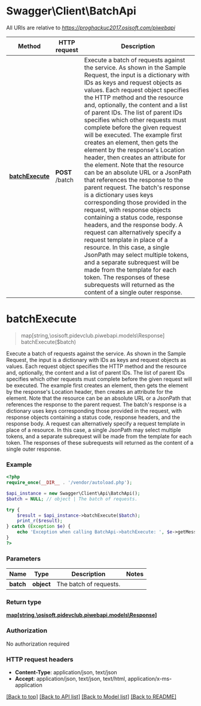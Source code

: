 # Swagger\Client\BatchApi

All URIs are relative to *https://proghackuc2017.osisoft.com/piwebapi*

Method | HTTP request | Description
------------- | ------------- | -------------
[**batchExecute**](BatchApi.md#batchExecute) | **POST** /batch | Execute a batch of requests against the service. As shown in the Sample Request, the input is a dictionary with IDs as keys and request objects as values. Each request object specifies the HTTP method and the resource and, optionally, the content and a list of parent IDs. The list of parent IDs specifies which other requests must complete before the given request will be executed. The example first creates an element, then gets the element by the response&#39;s Location header, then creates an attribute for the element. Note that the resource can be an absolute URL or a JsonPath that references the response to the parent request. The batch&#39;s response is a dictionary uses keys corresponding those provided in the request, with response objects containing a status code, response headers, and the response body. A request can alternatively specify a request template in place of a resource. In this case, a single JsonPath may select multiple tokens, and a separate subrequest will be made from the template for each token. The responses of these subrequests will returned as the content of a single outer response.


# **batchExecute**
> map[string,\osisoft.pidevclub.piwebapi.models\Response] batchExecute($batch)

Execute a batch of requests against the service. As shown in the Sample Request, the input is a dictionary with IDs as keys and request objects as values. Each request object specifies the HTTP method and the resource and, optionally, the content and a list of parent IDs. The list of parent IDs specifies which other requests must complete before the given request will be executed. The example first creates an element, then gets the element by the response's Location header, then creates an attribute for the element. Note that the resource can be an absolute URL or a JsonPath that references the response to the parent request. The batch's response is a dictionary uses keys corresponding those provided in the request, with response objects containing a status code, response headers, and the response body. A request can alternatively specify a request template in place of a resource. In this case, a single JsonPath may select multiple tokens, and a separate subrequest will be made from the template for each token. The responses of these subrequests will returned as the content of a single outer response.

### Example
```php
<?php
require_once(__DIR__ . '/vendor/autoload.php');

$api_instance = new Swagger\Client\Api\BatchApi();
$batch = NULL; // object | The batch of requests.

try {
    $result = $api_instance->batchExecute($batch);
    print_r($result);
} catch (Exception $e) {
    echo 'Exception when calling BatchApi->batchExecute: ', $e->getMessage(), PHP_EOL;
}
?>
```

### Parameters

Name | Type | Description  | Notes
------------- | ------------- | ------------- | -------------
 **batch** | **object**| The batch of requests. |

### Return type

[**map[string,\osisoft.pidevclub.piwebapi.models\Response]**](../Model/Response.md)

### Authorization

No authorization required

### HTTP request headers

 - **Content-Type**: application/json, text/json
 - **Accept**: application/json, text/json, text/html, application/x-ms-application

[[Back to top]](#) [[Back to API list]](../../README.md#documentation-for-api-endpoints) [[Back to Model list]](../../README.md#documentation-for-models) [[Back to README]](../../README.md)

